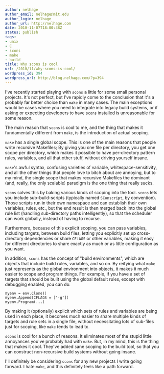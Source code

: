 ```yaml
---
author: nelhage
author_email: nelhage@mit.edu
author_login: nelhage
author_url: http://nelhage.com
date: 2010-11-07T18:00:38Z
status: publish
tags:
- unix
- C
- scons
- make
- build
title: Why scons is cool
url: /2010/11/why-scons-is-cool/
wordpress_id: 394
wordpress_url: http://blog.nelhage.com/?p=394
---
```


I've recently started playing with `scons` a little for some small
personal projects. It's not perfect, but I've rapidly come to the
conclusion that it's a probably far better choice than `make` in many
cases. The main exceptions would be cases where you need to integrate
into legacy build systems, or if asking or expecting developers to
have `scons` installed is unreasonable for some reason.

The main reason that `scons` is cool to me, and the thing that makes
it fundamentally different from `make`, is the introduction of actual
scoping.

`make` has a single global scope. This is one of the main reasons that
people write recursive Makefiles; By giving you one file per
directory, you get one scope per directory, which makes it possible to
have per-directory pattern rules, variables, and all that other stuff,
without driving yourself insane.

`make`'s awful syntax, confusing varieties of variable,
whitespace-sensitivity, and all the other things that people love to
bitch about are annoying, but to my mind, the single scope that makes
recursive Makefiles the dominant (and, really, the only scalable)
paradigm is the one thing that really sucks.


`scons` solves this by baking various kinds of scoping into the
tool. `scons` lets you include sub-build-scripts (typically named
`SConscript`, by convention). Those scripts run in their own namespace
and can establish their own variables, rules, etc., but the end result
is then merged back into the global rule list (handling sub-directory
paths intelligently), so that the scheduler can work globally, instead
of having to recurse.

Furthermore, because of this explicit scoping, you can pass variables,
including targets, between build files, letting you explicitly set up
cross-directory dependencies or share `CFLAGS` or other variables,
making it easy for different directories to share exactly as much or
as little configuration as you want.

In addition, `scons` has the concept of "build environments", which
are objects that include build rules, variables, and so on. By
reifying what `make` just represents as the global environment into
objects, it makes it much easier to scope and program things. For
example, if you have a set of targets that should be built using the
global default rules, except with debugging enabled, you can do:

    myenv = env.Clone()
    myenv.Append(CFLAGS = ['-g'])
    myenv.Program(...)

By making it (optionally) explicit which sets of rules and variables
are being used in each place, it becomes much easier to share multiple
kinds of targets and rule sets in a single file, without necessitating
lots of sub-files just for scoping, like `make` tends to lead to.

`scons` is cool for a bunch of reasons. It eliminates most of the
stupid little annoyances you've probably had with `make`. But, in my
mind, this is the thing that makes it cool. They've added sane scoping
to the build tool, so that you can construct non-recursive build
systems without going insane.

I'll definitely be considering `scons` for any new projects I write going
forward. I hate `make`, and this definitely feels like a path forward.
